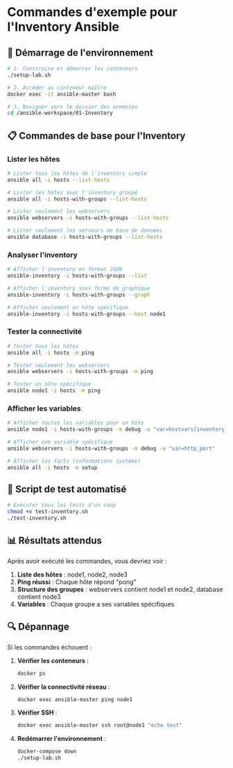 # Commandes d'exemple pour l'Inventory Ansible

## 🚀 Démarrage de l'environnement

```bash
# 1. Construire et démarrer les conteneurs
./setup-lab.sh

# 2. Accéder au conteneur maître
docker exec -it ansible-master bash

# 3. Naviguer vers le dossier des exemples
cd /ansible-workspace/01-Inventory
```

## 📋 Commandes de base pour l'Inventory

### Lister les hôtes

```bash
# Lister tous les hôtes de l'inventory simple
ansible all -i hosts --list-hosts

# Lister les hôtes avec l'inventory groupé
ansible all -i hosts-with-groups --list-hosts

# Lister seulement les webservers
ansible webservers -i hosts-with-groups --list-hosts

# Lister seulement les serveurs de base de données
ansible database -i hosts-with-groups --list-hosts
```

### Analyser l'inventory

```bash
# Afficher l'inventory en format JSON
ansible-inventory -i hosts-with-groups --list

# Afficher l'inventory sous forme de graphique
ansible-inventory -i hosts-with-groups --graph

# Afficher seulement un hôte spécifique
ansible-inventory -i hosts-with-groups --host node1
```

### Tester la connectivité

```bash
# Tester tous les hôtes
ansible all -i hosts -m ping

# Tester seulement les webservers
ansible webservers -i hosts-with-groups -m ping

# Tester un hôte spécifique
ansible node1 -i hosts -m ping
```

### Afficher les variables

```bash
# Afficher toutes les variables pour un hôte
ansible node1 -i hosts-with-groups -m debug -a "var=hostvars[inventory_hostname]"

# Afficher une variable spécifique
ansible webservers -i hosts-with-groups -m debug -a "var=http_port"

# Afficher les facts (informations système)
ansible all -i hosts -m setup
```

## 🧪 Script de test automatisé

```bash
# Exécuter tous les tests d'un coup
chmod +x test-inventory.sh
./test-inventory.sh
```

## 📊 Résultats attendus

Après avoir exécuté les commandes, vous devriez voir :

1. **Liste des hôtes** : node1, node2, node3
2. **Ping réussi** : Chaque hôte répond "pong"
3. **Structure des groupes** : webservers contient node1 et node2, database contient node3
4. **Variables** : Chaque groupe a ses variables spécifiques

## 🔍 Dépannage

Si les commandes échouent :

1. **Vérifier les conteneurs** :
   ```bash
   docker ps
   ```

2. **Vérifier la connectivité réseau** :
   ```bash
   docker exec ansible-master ping node1
   ```

3. **Vérifier SSH** :
   ```bash
   docker exec ansible-master ssh root@node1 "echo test"
   ```

4. **Redémarrer l'environnement** :
   ```bash
   docker-compose down
   ./setup-lab.sh
   ```
